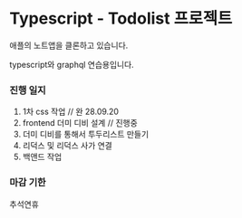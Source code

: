 # Typescript - Todolist 프로젝트

애플의 노트앱을 클론하고 있습니다.

typescript와 graphql 연습용입니다.

### 진행 일지

1. 1차 css 작업 // 완 28.09.20
2. frontend 더미 디비 설계 // 진행중
3. 더미 디비를 통해서 투두리스트 만들기
4. 리덕스 및 리덕스 사가 연결
5. 백앤드 작업

### 마감 기한

추석연휴
